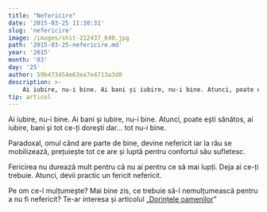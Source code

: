 ```yaml
---
title: "Nefericire"
date: '2015-03-25 11:30:31'
slug: 'nefericire'
image: /images/shit-212437_640.jpg
path: '2015-03-25-nefericire.md'
year: '2015'
month: '03'
day: '25'
author: 59b473454e63ea7e4713a3d0
description: >-
    Ai iubire, nu-i bine. Ai bani și iubire, nu-i bine. Atunci, poate ești sănătos, ai iubire, bani și tot ce-ți dorești dar... tot nu-i bine.Paradoxal, omul când are parte de bine, devine nefericit iar 
tip: articol
---
```

<div class="kg-card-markdown"><p>Ai iubire, nu-i bine. Ai bani și iubire, nu-i bine. Atunci, poate ești sănătos, ai iubire, bani și tot ce-ți dorești dar... tot nu-i bine.</p>
<p>Paradoxal, omul când are parte de bine, devine nefericit iar la rău se mobilizează, prețuiește tot ce are și luptă pentru confortul său sufletesc.</p>
<p>Fericirea nu durează mult pentru că nu ai pentru ce să mai lupți. Deja ai ce-ți trebuie. Atunci, devii practic un fericit nefericit.</p>
<p>Pe om ce-l mulțumește? Mai bine zis, ce trebuie să-l nemulțumească pentru a nu fi nefericit? Te-ar interesa și articolul „<a href="http://soulmatters.ro/2015/01/soularticole-ro/dorintele-oamenilor/" target="_blank">Dorințele oamenilor</a>”</p>
</div>
    